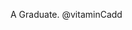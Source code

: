 A Graduate.
  @vitaminCadd
<!---
vitaminCadd/vitaminCadd is a ✨ special ✨ repository because its `README.md` (this file) appears on your GitHub profile.
You can click the Preview link to take a look at your changes.
--->
